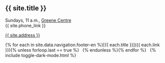 <hr style="height:10px;visibility:hidden;margin:0"/>

## {{ site.title }}

Sundays, 11 a.m., [Greene Centre](/greene-centre#in-person) <br>
{{ site.phone_link }}

[{{ site.address }}](/greene-centre#in-person)

{% for each in site.data.navigation.footer-en %}[{{ each.title }}]({{ each.link }}){% unless forloop.last == true %} &ensp;{% endunless %}{% endfor %}&nbsp;&nbsp; {% include toggle-dark-mode.html %}
<br><br>

